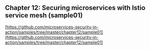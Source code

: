 ## Chapter 12: Securing microservices with Istio service mesh (sample01)

[https://github.com/microservices-security-in-action/samples/tree/master/chapter12/sample01](https://github.com/microservices-security-in-action/samples/tree/master/chapter12/sample01)
